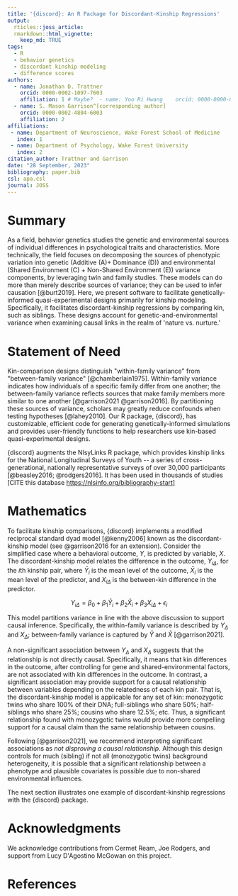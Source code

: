 ```yaml
---
title: '{discord}: An R Package for Discordant-Kinship Regressions'
output:
  rticles::joss_article:
  rmarkdown::html_vignette:
    keep_md: TRUE
tags:
  - R
  - behavior genetics
  - discordant kinship modeling
  - difference scores
authors:
  - name: Jonathan D. Trattner
    orcid: 0000-0002-1097-7603
    affiliation: 1 # Maybe?  - name: Yoo Ri Hwang    orcid: 0000-0000-0000-0000    affiliation: 2
  - name: S. Mason Garrison^[corresponding author]
    orcid: 0000-0002-4804-6003
    affiliation: 2
affiliations:
 - name: Department of Neuroscience, Wake Forest School of Medicine
   index: 1
 - name: Department of Psychology, Wake Forest University
   index: 2
citation_author: Trattner and Garrison
date: "28 September, 2023"
bibliography: paper.bib
csl: apa.csl
journal: JOSS
---
```


# Summary

As a field, behavior genetics studies the genetic and environmental sources of individual differences in psychological traits and characteristics. More technically, the field focuses on decomposing the sources of phenotypic variation into genetic (Additive (A)+ Dominance (D)) and environmental (Shared Environment (C) + Non-Shared Environment (E)) variance components, by leveraging twin and family studies. These models can do more than merely describe sources of variance; they can be used to infer causation [@burt2019].
Here, we present software to facilitate genetically-informed quasi-experimental designs primarily for kinship modeling.  Specifically, it facilitates discordant-kinship regressions by comparing kin, such as siblings. These designs account for genetic-and-environmental variance when examining causal links in the realm of 'nature vs. nurture.'


<!-- alt 

Behavior genetics involves examining the genetic and environmental sources peoples' behavior. 
Specifically, it leverages genetic and environmental differences to better understand individual variation. Classic methods focus upon description, often by comparing different kinds of twins. 
However, behavior genetics can do so much more than merely compare twins. It can be used to evaluate causal claims using any kind of kinship groups, cousins, siblings, etc. In this package, we provide a series of tools to harness the power of behavior genetics, using publicly available data.

 Although randomized
studies on identical twins are the gold standard to determine causality,
they are not always feasible due to small sample sizes and high costs.
As an alternative, our team has developed a quasi-experimental paradigm
(Garrison & Rodgers, 2016) that allows us to control for
gene-and-environmental variance among kinship pairs (siblings, cousins,
etc.) and shed light on causal relationships arising from the "nature
vs. nurture" debate. The crux of this paradigm relies on the
discordant-kinship model, which in turn requires specifically structured data. 
In addition, given the growing interest in limiting underpowered studies, 
we also include simulation functions so that researcher can create custom simulated data.--> 

# Statement of Need

<!-- `discord` is an R package that provides functions for discordant kinship
modeling and other sibling-based quasi-experimental designs. It has
highly customizable, efficient code for generating genetically-informed
simulations and provides user-friendly functions to perform
discordant-kinship regressions. It integrates seamlessly with the
NlsyLinks R package, which provides kinship links for the National
Longitudinal Survey of Youth -- a cross-generational, nationally
representative survey of over 30,000 participants for up to 35 years
[@beasley_nlsylinks_2016]. It has been used in previous publications
(cite, Mason, cite!) and supports the principles of tidy data
[@wickham2014] utilizing the broom package [@robinson2020] to report
model coefficients. -->

Kin-comparison designs distinguish "within-family variance" from "between-family variance" [@chamberlain1975]. Within-family variance indicates how individuals of a specific family differ from one another; the between-family variance reflects sources that make family members more similar to one another [@garrison2021 @garrison2016]. By partitioning these sources of variance, scholars may greatly reduce confounds when testing hypotheses [@lahey2010]. Our R package, {discord}, has customizable, efficient code for generating genetically-informed simulations and provides user-friendly functions to help researchers use kin-based quasi-experimental designs. 

{discord} augments the NlsyLinks R package, which provides kinship links for the National Longitudinal Surveys of Youth -- a series of cross-generational, nationally representative surveys of over 30,000 participants [@beasley2016; @rodgers2016]. It has been used in thousands of studies [CITE this database https://nlsinfo.org/bibliography-start]

# Mathematics

<!-- The core of the discordant kinship model can be explained with a
simplistic case where a behavioral outcome $Y$ is predicted by one
variable $X$, the discord regression model relates the difference in
that outcome, $Y_{i\Delta}$, for a given kinship pair, indexed as $i$,
in the following model, where $X_{i\Delta}$ is the difference in the
predictor.

$\mathrm{Y_{i\Delta}} = \beta_{0} + \beta_{1}\mathrm{\bar{Y_{i}}} + \beta_{2}\mathrm{\bar{X_{i}}} + \beta_{3}\mathrm{X_{i\Delta}}$

where,

$\mathrm{Y_{i\Delta}} = \mathrm{Y_{i,1}} - \mathrm{Y_{i,2}}$

$\mathrm{X_{i\Delta}} = \mathrm{X_{i,1}} - \mathrm{X_{i,2}}$

and $1$ and $2$ identify the individuals within the kinship pair,
defined by

$\mathrm{Y_{i,1}} > \mathrm{Y_{i,2}}$

$\mathrm{X_{i,1}} > \mathrm{X_{i,2}}$ 

-->
To facilitate kinship comparisons, {discord} implements a modified reciprocal standard dyad model [@kenny2006] known as the discordant-kinship model (see @garrison2016 for an extension). Consider the simplified case where a behavioral outcome, $Y$, is predicted by variable, $X$. The discordant-kinship model relates the difference in the outcome, $Y_{i\Delta}$, for the $i\text{th}$ kinship pair, where $\bar{Y}_i$ is the mean level of the outcome, $\bar{X}_i$ is the mean level of the predictor, and $X_{i\Delta}$ is the between-kin difference in the predictor.

$$
Y_{i\Delta} = \beta_0 + \beta_1 \bar{Y}_i + \beta_2 \bar{X}_i + \beta_3 X_{i\Delta} + \epsilon_i
$$

This model partitions variance in line with the above discussion to support causal inference. Specifically, the within-family variance is described by $Y_{\Delta}$ and $X_{\Delta}$; between-family variance is captured by $\bar{Y}$ and $\bar{X}$ [@garrison2021].

A non-significant association between $Y_\Delta$ and $X_\Delta$ suggests that the relationship is not directly causal. Specifically, it means that kin differences in the outcome, after controlling for gene and shared-environmental factors, are not associated with kin differences in the outcome. In contrast, a significant association may provide support for a causal relationship between variables depending on the relatedness of each kin pair. That is, the discordant-kinship model is applicable for any set of kin: monozygotic twins who share 100% of their DNA; full-siblings who share 50%; half-siblings who share 25%; cousins who share 12.5%; etc. Thus, a significant relationship found with monozygotic twins would provide more compelling support for a causal claim than the same relationship between cousins.

Following [@garrison2021], we recommend interpreting significant associations as *not disproving a causal relationship*. Although this design controls for much (sibling) if not all (monozygotic twins) background heterogeneity, it is possible that a significant relationship between a phenotype and plausible covariates is possible due to non-shared environmental influences.

The next section illustrates one example of discordant-kinship regressions with the {discord} package.



# Acknowledgments

We acknowledge contributions from Cermet Ream, Joe Rodgers, and support from Lucy D'Agostino McGowan on this project.

# References
